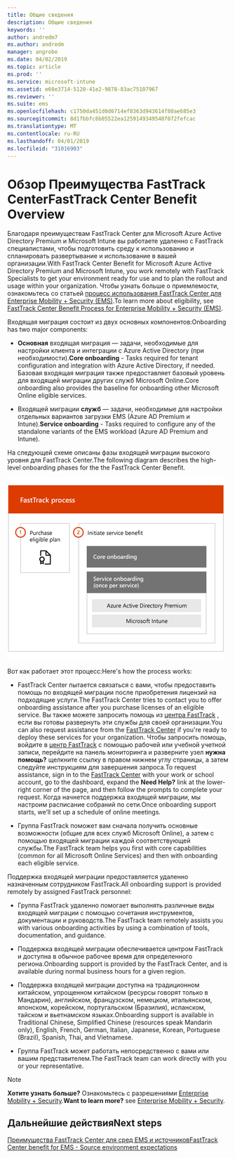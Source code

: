 ```yaml
---
title: Общие сведения
description: Общие сведения
keywords: ''
author: andredm7
ms.author: andredm
manager: angrobe
ms.date: 04/02/2019
ms.topic: article
ms.prod: ''
ms.service: microsoft-intune
ms.assetid: e60e3714-5120-41e2-9878-83ac75107967
ms.reviewer: ''
ms.suite: ems
ms.openlocfilehash: c1750da451d0d6714ef8363d943614f80ae685e3
ms.sourcegitcommit: 8d1fbbfc6b05522ea1259149349548f072fefcac
ms.translationtype: MT
ms.contentlocale: ru-RU
ms.lasthandoff: 04/01/2019
ms.locfileid: "31016903"
---
```

# <a name="fasttrack-center-benefit-overview"></a><span data-ttu-id="7570b-103">Обзор Преимущества FastTrack Center</span><span class="sxs-lookup"><span data-stu-id="7570b-103">FastTrack Center Benefit Overview</span></span>

<span data-ttu-id="7570b-104">Благодаря преимуществам FastTrack Center для Microsoft Azure Active Directory Premium и Microsoft Intune вы работаете удаленно с FastTrack специалистами, чтобы подготовить среду к использованию и спланировать развертывание и использование в вашей организации.</span><span class="sxs-lookup"><span data-stu-id="7570b-104">With FastTrack Center Benefit for Microsoft Azure Active Directory Premium and Microsoft Intune, you work remotely with FastTrack Specialists to get your environment ready for use and to plan the rollout and usage within your organization.</span></span> <span data-ttu-id="7570b-105">Чтобы узнать больше о приемлемости, ознакомьтесь со статьей [процесс использования FastTrack Center для Enterprise Mobility + Security (EMS)](EMS-fasttrack-process.md).</span><span class="sxs-lookup"><span data-stu-id="7570b-105">To learn more about eligibility, see [FastTrack Center Benefit Process for Enterprise Mobility + Security (EMS)](EMS-fasttrack-process.md).</span></span>

<span data-ttu-id="7570b-106">Входящая миграция состоит из двух основных компонентов:</span><span class="sxs-lookup"><span data-stu-id="7570b-106">Onboarding has two major components:</span></span>

-   <span data-ttu-id="7570b-107">**Основная** входящая миграция — задачи, необходимые для настройки клиента и интеграции с Azure Active Directory (при необходимости).</span><span class="sxs-lookup"><span data-stu-id="7570b-107">**Core onboarding** - Tasks required for tenant configuration and integration with Azure Active Directory, if needed.</span></span> <span data-ttu-id="7570b-108">Базовая входящая миграция также предоставляет базовый уровень для входящей миграции других служб Microsoft Online.</span><span class="sxs-lookup"><span data-stu-id="7570b-108">Core onboarding also provides the baseline for onboarding other Microsoft Online eligible services.</span></span>

-   <span data-ttu-id="7570b-109">Входящей миграции **служб** — задачи, необходимые для настройки отдельных вариантов загрузки EMS (Azure AD Premium и Intune).</span><span class="sxs-lookup"><span data-stu-id="7570b-109">**Service onboarding** - Tasks required to configure any of the standalone variants of the EMS workload (Azure AD Premium and Intune).</span></span>

<span data-ttu-id="7570b-110">На следующей схеме описаны фазы входящей миграции высокого уровня для FastTrack Center.</span><span class="sxs-lookup"><span data-stu-id="7570b-110">The following diagram describes the high-level onboarding phases for the the FastTrack Center Benefit.</span></span>

![Высокоуровневые фазы входящей миграции по использованию преимуществ FastTrack Center](./media/ft-onboarding-process.png)

<span data-ttu-id="7570b-112">Вот как работает этот процесс:</span><span class="sxs-lookup"><span data-stu-id="7570b-112">Here's how the process works:</span></span>

- <span data-ttu-id="7570b-113">FastTrack Center пытается связаться с вами, чтобы предоставить помощь по входящей миграции после приобретения лицензий на подходящие услуги.</span><span class="sxs-lookup"><span data-stu-id="7570b-113">The FastTrack Center tries to contact you to offer onboarding assistance after you purchase licenses of an eligible service.</span></span> <span data-ttu-id="7570b-114">Вы также можете запросить помощь из [центра FastTrack](https://go.microsoft.com/fwlink/?linkid=780698) , если вы готовы развернуть эти службы для своей организации.</span><span class="sxs-lookup"><span data-stu-id="7570b-114">You can also request assistance from the [FastTrack Center](https://go.microsoft.com/fwlink/?linkid=780698) if you're ready to deploy these services for your organization.</span></span> <span data-ttu-id="7570b-115">Чтобы запросить помощь, войдите в [центр FastTrack](https://go.microsoft.com/fwlink/?linkid=780698) с помощью рабочей или учебной учетной записи, перейдите на панель мониторинга и разверните узел **нужна помощь?** щелкните ссылку в правом нижнем углу страницы, а затем следуйте инструкциям для завершения запроса.</span><span class="sxs-lookup"><span data-stu-id="7570b-115">To request assistance, sign in to the [FastTrack Center](https://go.microsoft.com/fwlink/?linkid=780698) with your work or school account, go to the dashboard, expand the **Need Help?** link at the lower-right corner of the page, and then follow the prompts to complete your request.</span></span> <span data-ttu-id="7570b-116">Когда начнется поддержка входящей миграции, мы настроим расписание собраний по сети.</span><span class="sxs-lookup"><span data-stu-id="7570b-116">Once onboarding support starts, we’ll set up a schedule of online meetings.</span></span>

-   <span data-ttu-id="7570b-117">Группа FastTrack поможет вам сначала получить основные возможности (общие для всех служб Microsoft Online), а затем с помощью входящей миграции каждой соответствующей службы.</span><span class="sxs-lookup"><span data-stu-id="7570b-117">The FastTrack team helps you first with core capabilities (common for all Microsoft Online Services) and then with onboarding each eligible service.</span></span>

<span data-ttu-id="7570b-118">Поддержка входящей миграции предоставляется удаленно назначенным сотрудником FastTrack.</span><span class="sxs-lookup"><span data-stu-id="7570b-118">All onboarding support is provided remotely by assigned FastTrack personnel:</span></span>

-   <span data-ttu-id="7570b-119">Группа FastTrack удаленно помогает выполнять различные виды входящей миграции с помощью сочетания инструментов, документации и руководств.</span><span class="sxs-lookup"><span data-stu-id="7570b-119">The FastTrack team remotely assists you with various onboarding activities by using a combination of tools, documentation, and guidance.</span></span>

-   <span data-ttu-id="7570b-120">Поддержка входящей миграции обеспечивается центром FastTrack и доступна в обычное рабочее время для определенного региона.</span><span class="sxs-lookup"><span data-stu-id="7570b-120">Onboarding support is provided by the FastTrack Center, and is available during normal business hours for a given region.</span></span>

-   <span data-ttu-id="7570b-121">Поддержка входящей миграции доступна на традиционном китайском, упрощенном китайском (ресурсы говорят только в Мандарин), английском, французском, немецком, итальянском, японском, корейском, португальском (Бразилия), испанском, тайском и вьетнамском языках.</span><span class="sxs-lookup"><span data-stu-id="7570b-121">Onboarding support is available in Traditional Chinese, Simplified Chinese (resources speak Mandarin only), English, French, German, Italian, Japanese, Korean, Portuguese (Brazil), Spanish, Thai, and Vietnamese.</span></span>

-   <span data-ttu-id="7570b-122">Группа FastTrack может работать непосредственно с вами или вашим представителем.</span><span class="sxs-lookup"><span data-stu-id="7570b-122">The FastTrack team can work directly with you or your representative.</span></span>

> [!NOTE]
> <span data-ttu-id="7570b-123">**Хотите узнать больше?** Ознакомьтесь с разрешениями [Enterprise Mobility + Security](https://www.microsoft.com/cloud-platform/enterprise-mobility).</span><span class="sxs-lookup"><span data-stu-id="7570b-123">**Want to learn more?** see [Enterprise Mobility + Security](https://www.microsoft.com/cloud-platform/enterprise-mobility).</span></span>

## <a name="next-steps"></a><span data-ttu-id="7570b-124">Дальнейшие действия</span><span class="sxs-lookup"><span data-stu-id="7570b-124">Next steps</span></span>

[<span data-ttu-id="7570b-125">Преимущества FastTrack Center для сред EMS и источников</span><span class="sxs-lookup"><span data-stu-id="7570b-125">FastTrack Center benefit for EMS - Source environment expectations</span></span>](EMS-source-environment-expectations.md)
